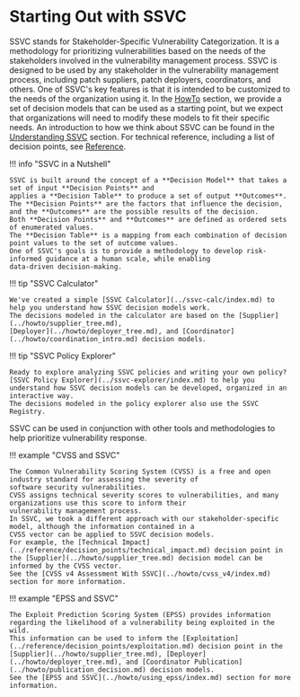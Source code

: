 # Starting Out with SSVC

SSVC stands for Stakeholder-Specific Vulnerability Categorization.
It is a methodology for prioritizing vulnerabilities based on the needs of the stakeholders involved in the vulnerability management process.
SSVC is designed to be used by any stakeholder in the vulnerability management process, including patch suppliers, patch deployers, coordinators, and others.
One of SSVC's key features is that it is intended to be customized to the needs of the organization using it.
In the [HowTo](../howto/index.md) section, we provide a set of decision models that can be used as a starting point,
but we expect that organizations will need to modify these models to fit their specific needs.
An introduction to how we think about SSVC can be found in the [Understanding SSVC](../topics/index.md) section.
For technical reference, including a list of decision points, see [Reference](../reference/index.md).

!!! info "SSVC in a Nutshell"

    SSVC is built around the concept of a **Decision Model** that takes a set of input **Decision Points** and
    applies a **Decision Table** to produce a set of output **Outcomes**.
    The **Decision Points** are the factors that influence the decision, and the **Outcomes** are the possible results of the decision.
    Both **Decision Points** and **Outcomes** are defined as ordered sets of enumerated values.
    The **Decision Table** is a mapping from each combination of decision point values to the set of outcome values.
    One of SSVC's goals is to provide a methodology to develop risk-informed guidance at a human scale, while enabling
    data-driven decision-making.

!!! tip "SSVC Calculator"

    We've created a simple [SSVC Calculator](../ssvc-calc/index.md) to help you understand how SSVC decision models work.
    The decisions modeled in the calculator are based on the [Supplier](../howto/supplier_tree.md),
    [Deployer](../howto/deployer_tree.md), and [Coordinator](../howto/coordination_intro.md) decision models.

!!! tip "SSVC Policy Explorer"

    Ready to explore analyzing SSVC policies and writing your own policy? [SSVC Policy Explorer](../ssvc-explorer/index.md) to help you understand how SSVC decision models can be developed, organized in an interactive way.
    The decisions modeled in the policy explorer also use the SSVC Registry. 

SSVC can be used in conjunction with other tools and methodologies to help prioritize vulnerability response.

!!! example "CVSS and SSVC"

    The Common Vulnerability Scoring System (CVSS) is a free and open industry standard for assessing the severity of
    software security vulnerabilities. 
    CVSS assigns technical severity scores to vulnerabilities, and many organizations use this score to inform their 
    vulnerability management process.
    In SSVC, we took a different approach with our stakeholder-specific model, although the information contained in a
    CVSS vector can be applied to SSVC decision models.
    For example, the [Technical Impact](../reference/decision_points/technical_impact.md) decision point in 
    the [Supplier](../howto/supplier_tree.md) decision model can be informed by the CVSS vector.
    See the [CVSS v4 Assessment With SSVC](../howto/cvss_v4/index.md) section for more information.

!!! example "EPSS and SSVC"

    The Exploit Prediction Scoring System (EPSS) provides information regarding the likelihood of a vulnerability being exploited in the wild.
    This information can be used to inform the [Exploitation](../reference/decision_points/exploitation.md) decision point in the
    [Supplier](../howto/supplier_tree.md), [Deployer](../howto/deployer_tree.md), and [Coordinator Publication](../howto/publication_decision.md) decision models.
    See the [EPSS and SSVC](../howto/using_epss/index.md) section for more information.
